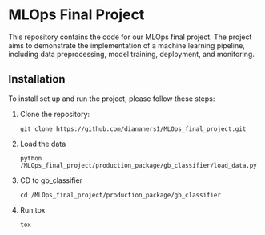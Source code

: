 # MLOps Final Project

This repository contains the code for our MLOps final project. The project aims to demonstrate the implementation of a machine learning pipeline, including data preprocessing, model training, deployment, and monitoring.


## Installation

To install set up and run the project, please follow these steps:

1. Clone the repository:

   ```shell
   git clone https://github.com/diananers1/MLOps_final_project.git
2. Load the data
    ```shell
   python /MLOps_final_project/production_package/gb_classifier/load_data.py
3. CD to gb_classifier
    ```shell
   cd /MLOps_final_project/production_package/gb_classifier
4. Run tox
    ```shell
   tox
